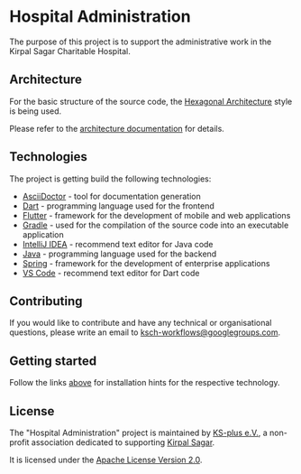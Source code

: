 # Hospital Administration

The purpose of this project is to support the administrative work in the Kirpal Sagar Charitable Hospital.

## Architecture

For the basic structure of the source code, the [Hexagonal Architecture](https://github.com/ksch-workflows/hospital-administration/wiki/HexagonalArchitecture) style is being used.

Please refer to the [architecture documentation](https://github.com/ksch-workflows/hospital-administration/wiki/ArchitectureDocumentation) for details.

## Technologies

The project is getting build the following technologies:

- [AsciiDoctor](https://github.com/ksch-workflows/hospital-administration/wiki/AsciiDoctor) - tool for documentation generation
- [Dart](https://github.com/ksch-workflows/hospital-administration/wiki/Dart) - programming language used for the frontend
- [Flutter](https://github.com/ksch-workflows/hospital-administration/wiki/Flutter) - framework for the development of mobile and web applications
- [Gradle](https://github.com/ksch-workflows/ksch-workflows/wiki/Gradle) - used for the compilation of the source code into an executable application  
- [IntelliJ IDEA](https://github.com/ksch-workflows/ksch-workflows/wiki/IntelliJ) - recommend text editor for Java code
- [Java](https://github.com/ksch-workflows/hospital-administration/wiki/Java) - programming language used for the backend
- [Spring](https://github.com/ksch-workflows/hospital-administration/wiki/Spring) - framework for the development of enterprise applications
- [VS Code](https://github.com/ksch-workflows/ksch-workflows/wiki/Code) - recommend text editor for Dart code

## Contributing

If you would like to contribute and have any technical or organisational questions, please write an email to [ksch-workflows@googlegroups.com](mailto:ksch-workflows@googlegroups.com).

## Getting started

Follow the links [above](#technology) for installation hints for the respective technology.

## License

The "Hospital Administration" project is maintained by [KS-plus e.V.](https://ks-plus.org/en/welcome/), a non-profit association dedicated to supporting [Kirpal Sagar](https://kirpal-sagar.org/en/welcome/).

It is licensed under the [Apache License Version 2.0](https://github.com/ksch-workflows/ksch-workflows/blob/master/LICENSE).
